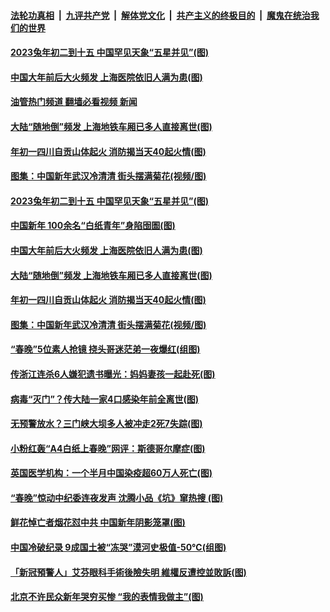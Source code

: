 ####  [法轮功真相](../../../../basic/blob/master/README.md?t=01251612) &nbsp;|&nbsp; [九评共产党](../../../../9ping.md/blob/master/README.md?t=01251612) &nbsp;|&nbsp; [解体党文化](../../../../jtdwh.md/blob/master/README.md?t=01251612)  &nbsp;|&nbsp; [共产主义的终极目的](../../../../gczydzjmd.md/blob/master/README.md?t=01251612) &nbsp;|&nbsp; [魔鬼在统治我们的世界](../../../../mgztzwmdsj.md/blob/master/README.md?t=01251612) 

#### [2023兔年初二到十五 中国罕见天象“五星并见”(图)](../pages/p1/1027328.md?t=01251612) 

#### [中国大年前后大火频发 上海医院依旧人满为患(图)](../pages/p1/1027305.md?t=01251612) 

#### [油管热门频道 翻墙必看视频 新闻](http://129.146.143.75:81/youtube.html?01251612)

#### [大陆“随地倒”频发 上海地铁车厢已多人直接离世(图)](../pages/p1/1027296.md?t=01251612) 


#### [年初一四川自贡山体起火 消防揭当天40起火情(图)](../pages/p1/1027241.md?t=01251612) 

#### [图集：中国新年武汉冷清清 街头摆满菊花(视频/图)](../pages/p1/1027233.md?t=01251612) 


#### [2023兔年初二到十五 中国罕见天象“五星并见”(图)](../pages/p1/1027328.md?t=01251612) 

#### [中国新年 100余名“白纸青年”身陷囹圄(图)](../pages/p1/1027279.md?t=01251612) 

#### [中国大年前后大火频发 上海医院依旧人满为患(图)](../pages/p1/1027305.md?t=01251612) 

#### [大陆“随地倒”频发 上海地铁车厢已多人直接离世(图)](../pages/p1/1027296.md?t=01251612) 



#### [年初一四川自贡山体起火 消防揭当天40起火情(图)](../pages/p1/1027241.md?t=01251612) 

#### [图集：中国新年武汉冷清清 街头摆满菊花(视频/图)](../pages/p1/1027233.md?t=01251612) 

#### [“春晚”5位素人抢镜 挠头哥迷茫弟一夜爆红(组图)](../pages/p1/1027227.md?t=01251612) 

#### [传浙江连杀6人嫌犯遗书曝光：妈妈妻孩一起赴死(图)](../pages/p1/1027229.md?t=01251612) 

#### [病毒“灭门”？传大陆一家4口感染年前全离世(图)](../pages/p1/1027213.md?t=01251612) 

#### [无预警放水？三门峡大坝多人被冲走2死7失踪(图)](../pages/p1/1027196.md?t=01251612) 

#### [小粉红轰“A4白纸上春晚”网评：斯德哥尔摩症(图)](../pages/p1/1027192.md?t=01251612) 

#### [英国医学机构：一个半月中国染疫超60万人死亡(图)](../pages/p1/1027171.md?t=01251612) 

#### [“春晚”惊动中纪委连夜发声 沈腾小品《坑》窜热搜 (图)](../pages/p1/1027161.md?t=01251612) 

#### [鲜花悼亡者烟花怼中共 中国新年阴影笼罩(图)](../pages/p1/1027158.md?t=01251612) 

#### [中国冷破纪录 9成国土被“冻哭”漠河史极值-50℃(组图)](../pages/p1/1027143.md?t=01251612) 

#### [「新冠預警人」艾芬眼科手術後險失明 維權反遭控並敗訴(图)](../pages/p1/1027101.md?t=01251612) 

#### [北京不许民众新年哭穷买惨 “我的表情我做主”(图)](../pages/p1/1027100.md?t=01251612) 

<img src='http://gfw-breaker.win/goodnews/indexes/p1.md' width='0px' height='0px'/>
